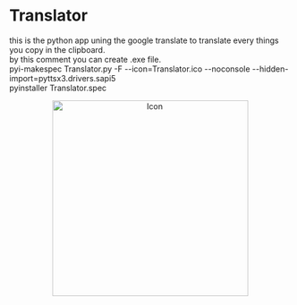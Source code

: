 # Translator
this is the python app uning the google translate to translate every things you copy in the clipboard.<br/>
by this comment you can create .exe file.<br/>
pyi-makespec Translator.py -F --icon=Translator.ico --noconsole --hidden-import=pyttsx3.drivers.sapi5<br/>
pyinstaller Translator.spec<br/>

<p align="center">
  <img src="https://raw.githubusercontent.com/AEydi/Translator/master/icons/Translator.ico" width="350" title="Icon">
</p>
